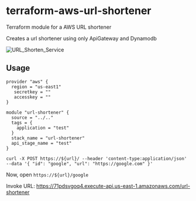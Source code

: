 # terraform-aws-url-shortener

Terraform module for a AWS URL shortener

Creates a url shortener using only ApiGateway and Dynamodb

![URL_Shorten_Service](https://user-images.githubusercontent.com/23548321/167586434-ea174339-f457-4a73-a127-2f8bbe165538.jpeg)



## Usage
```
provider "aws" {
  region = "us-east1"
   secretkey = ""
   accesskey = ""
}

module "url-shortener" {
  source = "../.."
  tags = {
    application = "test"
  }
  stack_name = "url-shortener"
  api_stage_name = "test"
}
```

```
curl -X POST https://${url}/ --header 'content-type:application/json' --data '{ "id": "google", "url": "https://google.com" }'
```

Now, open `https://${url}/google`


Invoke URL: https://71pdsvgoq4.execute-api.us-east-1.amazonaws.com/url-shortener
